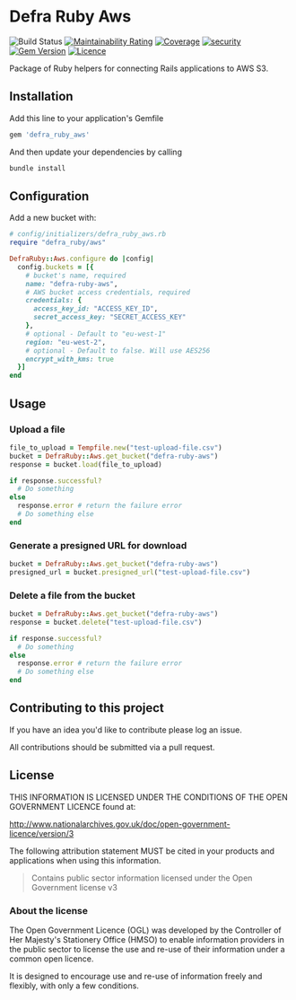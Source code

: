 # Defra Ruby Aws

![Build Status](https://github.com/DEFRA/defra-ruby-aws/workflows/CI/badge.svg?branch=main)
[![Maintainability Rating](https://sonarcloud.io/api/project_badges/measure?project=DEFRA_defra-ruby-aws&metric=sqale_rating)](https://sonarcloud.io/dashboard?id=DEFRA_defra-ruby-aws)
[![Coverage](https://sonarcloud.io/api/project_badges/measure?project=DEFRA_defra-ruby-aws&metric=coverage)](https://sonarcloud.io/dashboard?id=DEFRA_defra-ruby-aws)
[![security](https://hakiri.io/github/DEFRA/defra-ruby-aws/main.svg)](https://hakiri.io/github/DEFRA/defra-ruby-aws/main)
[![Gem Version](https://badge.fury.io/rb/defra_ruby_aws.svg)](https://badge.fury.io/rb/defra_ruby_aws)
[![Licence](https://img.shields.io/badge/Licence-OGLv3-blue.svg)](http://www.nationalarchives.gov.uk/doc/open-government-licence/version/3)

Package of Ruby helpers for connecting Rails applications to AWS S3.

## Installation

Add this line to your application's Gemfile

```ruby
gem 'defra_ruby_aws'
```

And then update your dependencies by calling

```bash
bundle install
```

## Configuration

Add a new bucket with:

```ruby
# config/initializers/defra_ruby_aws.rb
require "defra_ruby/aws"

DefraRuby::Aws.configure do |config|
  config.buckets = [{
    # bucket's name, required
    name: "defra-ruby-aws",
    # AWS bucket access credentials, required
    credentials: {
      access_key_id: "ACCESS_KEY_ID",
      secret_access_key: "SECRET_ACCESS_KEY"
    },
    # optional - Default to "eu-west-1"
    region: "eu-west-2",
    # optional - Default to false. Will use AES256
    encrypt_with_kms: true
  }]
end
```

## Usage

### Upload a file

```ruby
file_to_upload = Tempfile.new("test-upload-file.csv")
bucket = DefraRuby::Aws.get_bucket("defra-ruby-aws")
response = bucket.load(file_to_upload)

if response.successful?
  # Do something
else
  response.error # return the failure error
  # Do something else
end
```

### Generate a presigned URL for download

```ruby
bucket = DefraRuby::Aws.get_bucket("defra-ruby-aws")
presigned_url = bucket.presigned_url("test-upload-file.csv")
```

### Delete a file from the bucket

```ruby
bucket = DefraRuby::Aws.get_bucket("defra-ruby-aws")
response = bucket.delete("test-upload-file.csv")

if response.successful?
  # Do something
else
  response.error # return the failure error
  # Do something else
end
```

## Contributing to this project

If you have an idea you'd like to contribute please log an issue.

All contributions should be submitted via a pull request.

## License

THIS INFORMATION IS LICENSED UNDER THE CONDITIONS OF THE OPEN GOVERNMENT LICENCE found at:

<http://www.nationalarchives.gov.uk/doc/open-government-licence/version/3>

The following attribution statement MUST be cited in your products and applications when using this information.

> Contains public sector information licensed under the Open Government license v3

### About the license

The Open Government Licence (OGL) was developed by the Controller of Her Majesty's Stationery Office (HMSO) to enable information providers in the public sector to license the use and re-use of their information under a common open licence.

It is designed to encourage use and re-use of information freely and flexibly, with only a few conditions.
